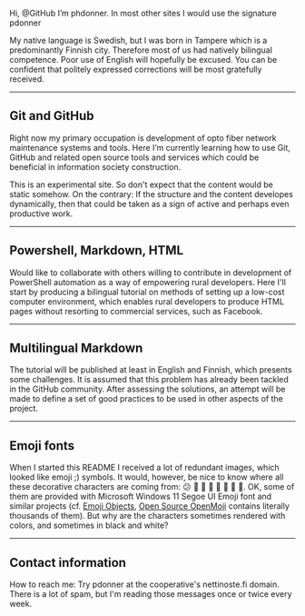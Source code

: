 Hi, @GitHub I’m phdonner. In most other sites I would use the signature pdonner

My native language is Swedish, but I was born in Tampere which is a predominantly Finnish city. Therefore most of us had natively bilingual competence. Poor use of English will hopefully be excused. You can be confident that politely expressed corrections will be most gratefully received.

---

## Git and GitHub

Right now my primary occupation is development of opto fiber network maintenance systems and tools. Here I’m currently learning how to use Git, GitHub and related open source tools and services which could be beneficial in information society construction.

This is an experimental site. So don't expect that the content would be static somehow. On the contrary: If the structure and the content developes dynamically, then that could be taken as a sign of active and perhaps even productive work.

---

## Powershell, Markdown, HTML

Would like to collaborate with others willing to contribute in development of PowerShell automation as a way of empowering rural developers. Here I'll start by producing a bilingual tutorial on methods of setting up a low-cost computer environment, which enables rural developers to produce HTML pages without resorting to commercial services, such as Facebook.

---

## Multilingual Markdown

The tutorial will be published at least in English and Finnish, which presents some challenges. It is assumed that this problem has already been tackled in the GitHub community. After assessing the solutions, an attempt will be made to define a set of good practices to be used in other aspects of the project.

---

## Emoji fonts

When I started this README I received a lot of redundant images, which looked like emoji ;) symbols. It would, however, be nice to know where all these decorative characters are coming from: 😕 👔 👗 👋 🌱 🐶 🌼 🌻. OK, some of them are provided with Microsoft Windows 11 Segoe UI Emoji font and similar projects (cf. [Emoji Objects](https://emojipedia.org/objects), [Open Source OpenMoji](https://openmoji.org/) contains literally thousands of them). But why are the characters sometimes rendered with colors, and sometimes in black and white?

---

## Contact information

How to reach me: Try pdonner at the cooperative's nettinoste.fi domain. There is a lot of spam, but I'm reading those messages once or twice every week. 

<!---
phdonner/phdonner is a ✨ special ✨ repository because its `README.md` (this file) appears on your GitHub profile.
You can click the Preview link to take a look at your changes.
--->
